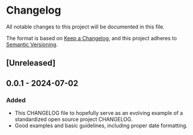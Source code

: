 # Changelog

All notable changes to this project will be documented in this file.

The format is based on [Keep a Changelog](https://keepachangelog.com/en/1.0.0/),
and this project adheres to [Semantic Versioning](https://semver.org/spec/v2.0.0.html).

## [Unreleased]

## 0.0.1 - 2024-07-02

### Added

- This CHANGELOG file to hopefully serve as an evolving example of a standardized open source project CHANGELOG.
- Good examples and basic guidelines, including proper date formatting.
